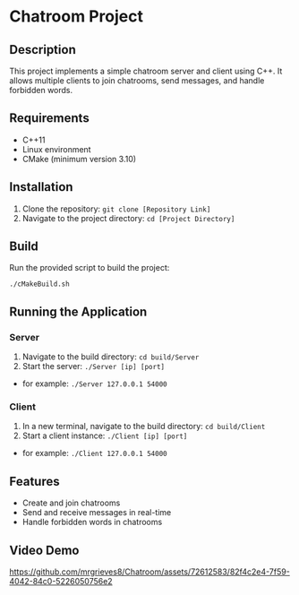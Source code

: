# Chatroom Project

## Description
This project implements a simple chatroom server and client using C++. It allows multiple clients to join chatrooms, send messages, and handle forbidden words.

## Requirements
- C++11
- Linux environment
- CMake (minimum version 3.10)

## Installation
1. Clone the repository: `git clone [Repository Link]`
2. Navigate to the project directory: `cd [Project Directory]`

## Build
Run the provided script to build the project:
```
./cMakeBuild.sh
```

## Running the Application

### Server
1. Navigate to the build directory: `cd build/Server`
2. Start the server: `./Server [ip] [port]`
 - for example:      `./Server 127.0.0.1 54000`

### Client
1. In a new terminal, navigate to the build directory: `cd build/Client`
2. Start a client instance: `./Client [ip] [port]`
 - for example:             `./Client 127.0.0.1 54000`

## Features
- Create and join chatrooms
- Send and receive messages in real-time
- Handle forbidden words in chatrooms

## Video Demo



https://github.com/mrgrieves8/Chatroom/assets/72612583/82f4c2e4-7f59-4042-84c0-5226050756e2

